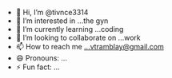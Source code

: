- 👋 Hi, I’m @tivnce3314
- 👀 I’m interested in ...the gyn
- 🌱 I’m currently learning ...coding
- 💞️ I’m looking to collaborate on ...work
- 📫 How to reach me ...vtramblay@gmail.com
- 😄 Pronouns: ...
- ⚡ Fun fact: ...

<!---
tivnce3314/tivnce3314 is a ✨ special ✨ repository because its `README.md` (this file) appears on your GitHub profile.
You can click the Preview link to take a look at your changes.
--->
